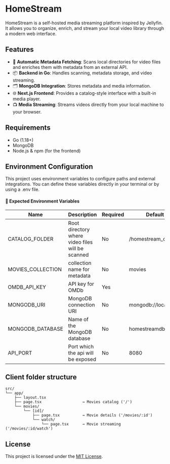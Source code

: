 # HomeStream

HomeStream is a self-hosted media streaming platform inspired by Jellyfin. It allows you to organize, enrich, and stream your local video library through a modern web interface.

## Features

- 🧠 **Automatic Metadata Fetching**: Scans local directories for video files and enriches them with metadata from an external API.
- 📦 **Backend in Go**: Handles scanning, metadata storage, and video streaming.
- 🗂️ **MongoDB Integration**: Stores metadata and media information.
- 🌐 **Next.js Frontend**: Provides a catalog-style interface with a built-in media player.
- 📺 **Media Streaming**: Streams videos directly from your local machine to your browser.

## Requirements

- Go (1.18+)
- MongoDB
- Node.js & npm (for the frontend)

## Environment Configuration

This project uses environment variables to configure paths and external integrations. You can define these variables directly in your terminal or by using a .env file.

#### 🔑 Expected Environment Variables

| Name              | Description                                      | Required | Default Value             |
| ----------------- | ------------------------------------------------ | -------- | ------------------------- |
| CATALOG_FOLDER    | Root directory where video files will be scanned | No       | /homestream_catalog       |
| MOVIES_COLLECTION | collection name for metadata                     | No       | movies                    |
| OMDB_API_KEY      | API key for OMDb                                 | Yes      |                           |
| MONGODB_URI       | MongoDB connection URI                           | No       | mongodb://localhost:27017 |
| MONGODB_DATABASE  | Name of the MongoDB database                     | No       | homestreamdb              |
| API_PORT          | Port which the api will be exposed               | No       | 8080                      |

## Client folder structure

```
src/
└── app/
    ├── layout.tsx
    ├── page.tsx                  → Movies catalog ('/')
    └── movies/
        └── [id]/
            ├── page.tsx          → Movie details ('/movies/:id')
            └── watch/
                └── page.tsx      → Movie streaming ('/movies/:id/watch')

```

## License

This project is licensed under the [MIT License](LISCENSE).
